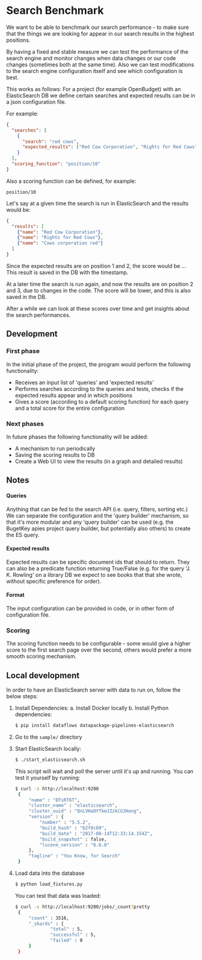 #  Search Benchmark

We want to be able to benchmark our search performance - to make sure that the things we are looking for appear in our
search results in the highest positions.

By having a fixed and stable measure we can test the performance of the search engine and monitor changes when data
changes or our code changes (sometimes both at the same time). Also we can test modifications to the search engine
configuration itself and see which configuration is best.

This works as follows: 
For a project (for example OpenBudget) with an ElasticSearch DB we define certain searches and expected results can be
in a json configuration file.

For example:

```json
{
  "searches": [
    {
      "search": "red cows",
      "expected_results": ["Red Cow Corporation", "Rights for Red Cows"]  
    } 
  ],
  "scoring_function": "position/10"
}
```

Also a scoring function can be defined, for example:
```
position/10
```

Let's say at a given time the search is run in ElasticSearch and the results would be:
```json
{
  "results": [
    {"name": "Red Cow Corporation"},
    {"name": "Rights for Red Cows"},
    {"name": "Cows corporation red"}
  ]
}
```

Since the expected results are on position 1 and 2, the score would be ... 
This result is saved in the DB with the timestamp.

At a later time the search is run again, and now the results are on position 2 and 3, due to changes in the code.
The score will be lower, and this is also saved in the DB.

After a while we can look at these scores over time and get insights about the search performances.

## Development

### First phase

In the initial phase of the project, the program would perform the following functionality:
- Receives an input list of 'queries' and 'expected results'
- Performs searches according to the queries and tests, checks if the expected results appear and in which positions
- Gives a score (according to a default scoring function) for each query and a total score for the entire configuration

### Next phases

In future phases the following functionality will be added:
- A mechanism to run periodically
- Saving the scoring results to DB
- Create a Web UI to view the results (in a graph and detailed results)

## Notes

#### Queries

Anything that can be fed to the search API (i.e. query, filters, sorting etc.)
We can separate the configuration and the 'query builder' mechanism, so that it's more modular and any 'query builder'
can be used (e.g. the BugetKey apies project query builder, but potentially also others) to create the ES query.

#### Expected results

Expected results can be specific document ids that should to return.
They can also be a predicate function returning True/False (e.g. for the query 'J. K. Rowling' on a library DB we expect
to see books that that she wrote, without specific preference for order).

#### Format

The input configuration can be provided in code, or in other form of configuration file.

### Scoring

The scoring function needs to be configurable - some would give a higher score to the first search page over the second,
others would prefer a more smooth scoring mechanism.


## Local development

In order to have an ElasticSearch server with data to run on, follow the below steps:
1. Install Dependencies:
    a. Install Docker locally
    b. Install Python dependencies:
    ```bash
    $ pip install dataflows datapackage-pipelines-elasticsearch
    ```
2. Go to the `sample/` directory
3. Start ElasticSearch locally:
   ```bash
   $ ./start_elasticsearch.sh
   ```

   This script will wait and poll the server until it's up and running.
   You can test it yourself by running:
   ```bash
   $ curl -s http://localhost:9200
    {
        "name" : "DTsRT6T",
        "cluster_name" : "elasticsearch",
        "cluster_uuid" : "QnLVHaOYTkmJZzkCG3Hong",
        "version" : {
            "number" : "5.5.2",
            "build_hash" : "b2f0c09",
            "build_date" : "2017-08-14T12:33:14.154Z",
            "build_snapshot" : false,
            "lucene_version" : "6.6.0"
        },
        "tagline" : "You Know, for Search"
    }
   ```
4. Load data into the database
   ```bash
   $ python load_fixtures.py
   ```

   You can test that data was loaded:
   ```bash
   $ curl -s http://localhost:9200/jobs/_count?pretty
    {
        "count" : 3516,
        "_shards" : {
                "total" : 5,
                "successful" : 5,
                "failed" : 0
        }
    }
   ```




